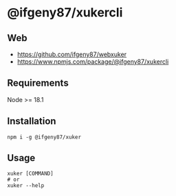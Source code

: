 # @ifgeny87/xukercli


## Web
- https://github.com/ifgeny87/webxuker
- https://www.npmjs.com/package/@ifgeny87/xukercli

## Requirements

Node >= 18.1


## Installation

```shell
npm i -g @ifgeny87/xuker
```


## Usage

```shell
xuker [COMMAND]
# or
xuker --help
```
